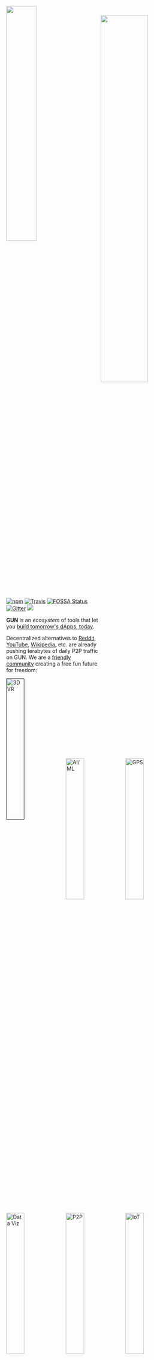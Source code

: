 <p><a href="https://gun.eco/"><img width="40%" src="https://cldup.com/TEy9yGh45l.svg"/></a><img width="50%" align="right" vspace="25" src="https://gun.eco/see/demo.gif"/></p> 

[![npm](https://img.shields.io/npm/dm/gun.svg)](https://www.npmjs.com/package/gun)
[![Travis](https://img.shields.io/travis/amark/gun/master.svg)](https://travis-ci.org/amark/gun)
[![FOSSA Status](https://app.fossa.io/api/projects/git%2Bhttps%3A%2F%2Fgithub.com%2Famark%2Fgun.svg?size=shield)](https://app.fossa.io/projects/git%2Bhttps%3A%2F%2Fgithub.com%2Famark%2Fgun?ref=badge_shield)
[![Gitter](https://img.shields.io/gitter/room/amark/gun.js.svg)](https://gitter.im/amark/gun)
[![](https://data.jsdelivr.com/v1/package/npm/gun/badge?style=rounded)](https://www.jsdelivr.com/package/npm/gun)

**GUN** is an _ecosystem_  of tools that let you <u>build tomorrow's dApps, today</u>.

Decentralized alternatives to [Reddit](https://notabug.io/), [YouTube](https://d.tube/), [Wikipedia](https://news.ycombinator.com/item?id=17685682), etc. are already pushing terabytes of daily P2P traffic on GUN. We are a [friendly community](https://gitter.im/amark/gun) creating a free fun future for freedom:

<table>
<tr>
<a href=""><img width="31%" align="left" src="https://gun.eco/see/3dvr.gif" title="3D VR"/></a>
<a href="https://github.com/cstefanache/cstefanache.github.io/blob/master/_posts/2016-08-02-gun-db-artificial-knowledge-sharing.md#gundb"><img width="31%" align="left" src="https://gun.eco/see/aiml.gif" title="AI/ML"/></a>
<a href="http://gps.gunDB.io/"><img width="31%" align="left" src="https://gun.eco/see/gps.gif" title="GPS"/></a>
<a href="https://github.com/lmangani/gun-scape#gun-scape"><img width="31%" align="left" src="https://gun.eco/see/dataviz.gif" title="Data Viz"/></a>
<a href="https://github.com/amark/gun/wiki/Auth"><img width="31%" align="left" src="https://gun.eco/see/p2p.gif" title="P2P"/></a>
<a href="https://github.com/Stefdv/gun-ui-lcd#okay-what-about-gundb-"><img width="31%" align="left" src="https://gun.eco/see/iot.gif" title="IoT"/></a>
</tr>
</table>

The ecosystem is one nice stack of technologies that looks like this:

<div><img width="48%" src="https://gun.eco/see/stack.png"/>
<img width="48%" align="right" src="https://gun.eco/see/layers.png"/></div>

For now, it is best to start with GUN and _just use it_ to learn the basics, since it is _**so easy**_: (**or** want to read more? Skip ahead to the "[What is GUN?](#what-is-gun)" section.)

## Quickstart

 - Try the [interactive tutorial](https://gun.eco/think.html) in the browser (**5min** ~ average developer).
 - Or `npm install gun` and run the examples with `cd node_modules/gun && npm start` (**5min** ~ average developer).

> **Note:** If you don't have [node](http://nodejs.org/) or [npm](https://www.npmjs.com/), read [this](https://github.com/amark/gun/blob/master/examples/install.sh) first.
> If the `npm` command line didn't work, you may need to `mkdir node_modules` first or use `sudo`.

- An online demo of the examples are available here: http://gunjs.herokuapp.com/
- Or write a quick app: ([try now in jsbin](http://jsbin.com/sovihaveso/edit?js,console))
```html
<script src="https://cdn.jsdelivr.net/npm/gun/gun.js"></script>
<script>
// var Gun = require('gun'); // in NodeJS
// var Gun = require('gun/gun'); // in React
var gun = Gun();

gun.get('mark').put({
  name: "Mark",
  email: "mark@gunDB.io",
});

gun.get('mark').on(function(data, key){
  console.log("update:", data);
});
</script>
```
- Or try something **mind blowing**, like saving circular references to a table of documents! ([play](http://jsbin.com/wefozepume/edit?js,console))
```javascript
var cat = {name: "Fluffy", species: "kitty"};
var mark = {boss: cat};
cat.slave = mark;

// partial updates merge with existing data!
gun.get('mark').put(mark);

// access the data as if it is a document.
gun.get('mark').get('boss').get('name').once(function(data, key){
  // `val` grabs the data once, no subscriptions.
  console.log("Mark's boss is", data);
});

// traverse a graph of circular references!
gun.get('mark').get('boss').get('slave').once(function(data, key){
  console.log("Mark is the slave!", data);
});

// add both of them to a table!
gun.get('list').set(gun.get('mark').get('boss'));
gun.get('list').set(gun.get('mark'));

// grab each item once from the table, continuously:
gun.get('list').map().once(function(data, key){
  console.log("Item:", data);
});

// live update the table!
gun.get('list').set({type: "cucumber", goal: "scare cat"});
```

Want to keep building more? **Jump to [THE DOCUMENTATION](#documentation)!**

# What is GUN?

First & foremost, GUN is **a community of the nicest and most helpful people** out there. So [I want to invite you](https://gitter.im/amark/gun) to come tell us about what **you** are working on & wanting to build (new or old school alike! Just be nice as well.) and ask us your questions directly. :)

On that note, let's get some official shout outs covered first:

### Support

<p align="center">
Thanks to:<br/>
<a href="http://qxip.net/">Lorenzo Mangani</a>, 
<a href="http://github.com/samliu">Sam Liu</a>, 
<a href="http://github.com/ddombrow">Daniel Dombrowsky</a>, 
<a href="http://github.com/vincentwoo">Vincent Woo</a>, 
<a href="http://github.com/coolaj86">AJ ONeal</a>, 
<a href="http://github.com/ottman">Bill Ottman</a>,
<a href="http://github.com/ctrlplusb">Sean Matheson</a>, 
<a href="http://github.com/alanmimms">Alan Mimms</a>,
<a href="https://github.com/dfreire">Dário Freire</a>,
<a href="http://github.com/velua">John Williamson</a>
</p>

 - Join others in sponsoring code: https://www.patreon.com/gunDB !
 - Ask questions: http://stackoverflow.com/questions/tagged/gun ?
 - Found a bug? Report at: https://github.com/amark/gun/issues ;
 - **Need help**? Chat with us: https://gitter.im/amark/gun .

### History

[GUN](https://gun.eco) was created by [Mark Nadal](https://twitter.com/marknadal) in 2014 after he had spent 4 years trying to get his collaborative web app to scale up with traditional databases. 

<img width="250px" src="https://gun.eco/see/problem.png" align="left" title="pain point" style="margin: 0 1em 1em 0"> After he realized [Master-Slave database architecture causes one big bottleneck](https://gun.eco/distributed/matters.html), he (as a complete newbie outsider) naively decided **to question the status quo** and shake things up with controversial, heretical, and contrarian experiments:

**The NoDB** - no master, no servers, no "single source of truth", not built with a real programming language or real hardware, no DevOps, no locking, not *just* SQL or NoSQL but both (**all** - graphs, documents, tables, key/value).

The goal was to build a P2P database that could survive living inside **any** browser, and could correctly sync data between **any** device after assuming **any** offline-first activity.

<img src="https://gun.eco/see/compare.png" title="comparison table">

Technically, **GUN is a graph synchronization protocol** with a *lightweight embedded engine*, capable of doing *[20M+ API ops/sec](https://gun.eco/docs/100000-ops-sec-in-IE6-on-2GB-Atom-CPU)* in **just ~9KB gzipped size**.

## Documentation

<table>
  <tr>
    <td style="border: 0;"><h3><a href="https://github.com/amark/gun/wiki/API">API reference</a></h3></td>
    <td style="border: 0;"><h3><a href="https://gun.eco/think.html">Tutorials</a></h3></td>
    <td style="border: 0;"><h3><a href="https://github.com/amark/gun/tree/master/examples">Examples</a></h3></td>
  </tr>
  <tr>
    <td style="border: 0;"><h3><a href="https://github.com/brysgo/graphql-gun">GraphQL</a></h3></td>
    <td style="border: 0;"><h3><a href="https://github.com/PenguinMan98/electrontest">Electron</a></h3></td>
    <td style="border: 0;"><h3><a href="https://gun.eco/docs/React-Native">React Native</a></h3></td>
  </tr>
  <tr>
    <td style="border: 0;"><h3><a href="https://github.com/sjones6/vue-gun">Vue</a></h3></td>
    <td style="border: 0;"><h3><a href="https://github.com/amark/gun/wiki/React-Tutorial">React</a></h3></td>
    <td style="border: 0;"><h3><a href="https://github.com/Stefdv/gun-ui-lcd#syncing">Webcomponents</a></h3></td>
  </tr>
  <tr>
    <td style="border: 0;"><h3><a href="https://github.com/amark/gun/wiki/CAP-Theorem">CAP Theorem Tradeoffs</a></h3></td>
    <td style="border: 0;"><h3><a href="https://gun.eco/distributed/matters.html">How Data Sync Works</a></h3></td>
    <td style="border: 0;"><h3><a href="https://github.com/amark/gun/wiki/porting-gun">How GUN is Built</a></h3></td>
  </tr>
  <tr>
    <td style="border: 0;"><h3><a href="https://github.com/amark/gun/wiki/auth">Crypto Auth</a></h3></td>
    <td style="border: 0;"><h3><a href="https://github.com/amark/gun/wiki/Modules">Modules</a></h3></td>
    <td style="border: 0;"><h3><a href="https://github.com/amark/gun/wiki/roadmap">Roadmap</a></h3></td>
  </tr>
</table>

This would not be possible without **community contributors**, big shout out to:

**[anywhichway](https://github.com/anywhichway) ([Block Storage](https://github.com/anywhichway/gun-block))**; **[beebase](https://github.com/beebase) ([Quasar](https://github.com/beebase/gun-vuex-quasar))**; **[BrockAtkinson](https://github.com/BrockAtkinson) ([brunch config](https://github.com/BrockAtkinson/brunch-gun))**; **[Brysgo](https://github.com/brysgo) ([GraphQL](https://github.com/brysgo/graphql-gun))**; **[d3x0r](https://github.com/d3x0r) ([SQLite](https://github.com/d3x0r/gun-db))**; **[forrestjt](https://github.com/forrestjt) ([file.js](https://github.com/amark/gun/blob/master/lib/file.js))**; **[hillct](https://github.com/hillct) (Docker)**; **[JosePedroDias](https://github.com/josepedrodias) ([graph visualizer](http://acor.sl.pt:9966))**; **[JuniperChicago](https://github.com/JuniperChicago) ([cycle.js bindings](https://github.com/JuniperChicago/cycle-gun))**; **[jveres](https://github.com/jveres) ([todoMVC](https://github.com/jveres/todomvc))**; **[kristianmandrup](https://github.com/kristianmandrup) ([edge](https://github.com/kristianmandrup/gun-edge))**; **[Lightnet](https://github.com/Lightnet)** ([Awesome Vue User Examples](https://glitch.com/edit/#!/jsvuegunui?path=README.md:1:0) & [User Kitchen Sink Playground](https://gdb-auth-vue-node.glitch.me/)); **[lmangani](https://github.com/lmangani) ([Cytoscape Visualizer](https://github.com/lmangani/gun-scape), [Cassandra](https://github.com/lmangani/gun-cassandra), [Fastify](https://github.com/lmangani/fastify-gundb), [LetsEncrypt](https://github.com/lmangani/polyGun-letsencrypt))**; **[mhelander](https://github.com/mhelander) ([SEA](https://github.com/amark/gun/blob/master/sea.js))**; [omarzion](https://github.com/omarzion) ([Sticky Note App](https://github.com/omarzion/stickies)); [PsychoLlama](https://github.com/PsychoLlama) ([LevelDB](https://github.com/PsychoLlama/gun-level)); **[RangerMauve](https://github.com/RangerMauve) ([schema](https://github.com/gundb/gun-schema))**; **[robertheessels](https://github.com/swifty) ([gun-p2p-auth](https://github.com/swifty/gun-p2p-auth))**; [sbeleidy](https://github.com/sbeleidy); **[Sean Matheson](https://github.com/ctrlplusb) ([Observable/RxJS/Most.js bindings](https://github.com/ctrlplusb/gun-most))**; **[Stefdv](https://github.com/stefdv) (Polymer/web components)**; **[sjones6](https://github.com/sjones6) ([Flint](https://github.com/sjones6/gun-flint))**; **[zrrrzzt](https://github.com/zrrrzzt) ([JWT Auth](https://gist.github.com/zrrrzzt/6f88dc3cedee4ee18588236756d2cfce))**; **[88dev](https://github.com/88dev) ([Database Viewer](https://github.com/88dev/gun-show))**;

I am missing many others, apologies, will be adding them soon!

## Deploy

To quickly spin up a Gun test server for your development team, utilize either [Heroku](http://heroku.com) or [Docker](http://docker.com) or any variant thereof [Dokku](http://dokku.viewdocs.io/dokku/), [Flynn.io](http://flynn.io), [now.sh](https://zeit.co/now), etc. !

### [Heroku](https://www.heroku.com/)

[![Deploy](https://www.herokucdn.com/deploy/button.svg)](https://heroku.com/deploy?template=https://github.com/amark/gun)

Or:

```bash
git clone https://github.com/amark/gun.git
cd gun
heroku create
git push -f heroku HEAD:master
```

Then visit the URL in the output of the 'heroku create' step, in a browser.

### [Now.sh](https://zeit.co/now/)

```bash
npm install -g now
now --npm amark/gun
```

Then visit the URL in the output of the 'now --npm' step, in your browser.

### [Docker](https://www.docker.com/)

[![Docker Automated buil](https://img.shields.io/docker/automated/gundb/gun.svg)](https://hub.docker.com/r/gundb/gun/) [![](https://images.microbadger.com/badges/image/gundb/gun.svg)](https://microbadger.com/images/gundb/gun "Get your own image badge on microbadger.com") [![Docker Pulls](https://img.shields.io/docker/pulls/gundb/gun.svg)](https://hub.docker.com/r/gundb/gun/) [![Docker Stars](https://img.shields.io/docker/stars/gundb/gun.svg)](https://hub.docker.com/r/gundb/gun/)

Pull from the [Docker Hub](https://hub.docker.com/r/gundb/gun/) [![](https://images.microbadger.com/badges/commit/gundb/gun.svg)](https://microbadger.com/images/gundb/gun). Or:

```bash
docker run -p 8765:8765 gundb/gun
```

Or build the [Docker](https://docs.docker.com/engine/installation/) image locally:

```bash
git clone https://github.com/amark/gun.git
cd gun
docker build -t myrepo/gundb:v1 .
docker run -p 8765:8765 myrepo/gundb:v1
```

Or, if you prefer your Docker image with metadata labels (Linux/Mac only):

```bash
npm run docker
docker run -p 8765:8765 username/gun:git
```

Then visit [http://localhost:8765](http://localhost:8765) in your browser.

## License

Designed with ♥ by Mark Nadal, the GUN team, and many amazing contributors.

Openly licensed under [Zlib / MIT / Apache 2.0](https://github.com/amark/gun/blob/master/LICENSE.md).

[![FOSSA Status](https://app.fossa.io/api/projects/git%2Bhttps%3A%2F%2Fgithub.com%2Famark%2Fgun.svg?size=large)](https://app.fossa.io/projects/git%2Bhttps%3A%2F%2Fgithub.com%2Famark%2Fgun?ref=badge_large)

[YouTube](https://www.youtube.com/channel/UCQAtpf-zi9Pp4__2nToOM8g) . [Twitter](https://twitter.com/marknadal)
